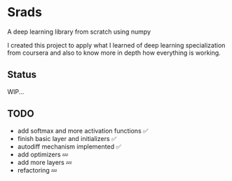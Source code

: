 # Srads
A deep learning library from scratch using numpy

I created this project to apply what I learned of deep learning specialization from coursera and also to know more in depth how everything is working.

## Status

WIP...

## TODO

- add softmax and more activation functions ✅
- finish basic layer and initializers ✅
- autodiff mechanism implemented ✅
- add optimizers  💤
- add more layers 💤
- refactoring 💤
